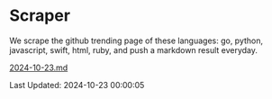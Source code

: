 # Scraper

We scrape the github trending page of these languages: go, python, javascript, swift, html, ruby, and push a markdown result everyday.

[2024-10-23.md](https://github.com/henson/Scraper/blob/master/2024-10-23.md)

Last Updated: 2024-10-23 00:00:05